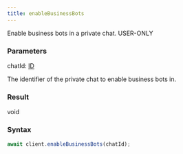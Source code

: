 ```yaml
---
title: enableBusinessBots
---
```


Enable business bots in a private chat.<span class="select-none"> <span class="inline-flex w-fit items-center"><span class="w-fit bg-dbt px-1.5 rounded-md select-none text-fgt text-[10px]">USER-ONLY</span></span> </span>

### Parameters 

<div class="flex flex-col gap-3"><div><div class="font-mono" id="p_chatId" data-anchor><span class="font-bold">chatId</span><span class="opacity-50">:</span> <a href="/types/id"  >ID</a></div><div class="pl-3"><div class="no-margin">

The identifier of the private chat to enable business bots in.

</div></div></div></div>

### Result 

<div class="font-mono"><span>void</span></div>

### Syntax

```ts
await client.enableBusinessBots(chatId);
```



